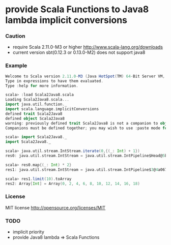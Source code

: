 # provide Scala Functions to Java8 lambda implicit conversions

### Caution

* require Scala 2.11.0-M3 or higher <http://www.scala-lang.org/downloads>
* current version sbt(0.12.3 or 0.13.0-M2) does not support java8

### Example

```scala
Welcome to Scala version 2.11.0-M3 (Java HotSpot(TM) 64-Bit Server VM, Java 1.8.0-ea).
Type in expressions to have them evaluated.
Type :help for more information.

scala> :load Scala2Java8.scala
Loading Scala2Java8.scala...
import java.util.function._
import scala.language.implicitConversions
defined trait Scala2Java8
defined object Scala2Java8
warning: previously defined trait Scala2Java8 is not a companion to object Scala2Java8.
Companions must be defined together; you may wish to use :paste mode for this.

scala> import Scala2Java8._
import Scala2Java8._

scala> java.util.stream.IntStream.iterate(0,{(_: Int) + 1})
res0: java.util.stream.IntStream = java.util.stream.IntPipeline$Head@5b080f3a

scala> res0.map{(_: Int) * 2}
res1: java.util.stream.IntStream = java.util.stream.IntPipeline$3@4a067c25

scala> res1.limit(10).toArray
res2: Array[Int] = Array(0, 2, 4, 6, 8, 10, 12, 14, 16, 18)
```

### License
MIT license <http://opensource.org/licenses/MIT>

### TODO
* implicit priority
* provide Java8 lambda => Scala Functions

